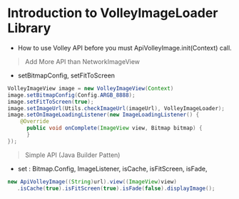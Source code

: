 # Introduction to VolleyImageLoader Library
- How to use Volley API before you must ApiVolleyImage.init(Context) call.

> Add More API than NetworkImageView 
 - setBitmapConfig, setFitToScreen
```java
VolleyImageView image = new VolleyImageView(Context)
image.setBitmapConfig(Config.ARGB_8888);
image.setFitToScreen(true);
image.setImageUrl(Utils.checkImageUrl(imageUrl), VolleyImageLoader);
image.setOnImageLoadingListener(new ImageLoadingListener() {
    @Override
      public void onComplete(ImageView view, Bitmap bitmap) {
      }
});
```

> Simple API (Java Builder Patten)
 - set : Bitmap.Config, ImageListener, isCache, isFitScreen, isFade, 
```java
new ApiVolleyImage((String)url).view((ImageView)view)
   .isCache(true).isFitScreen(true).isFade(false).displayImage();
```
